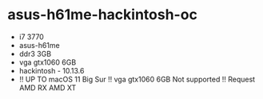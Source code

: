 # asus-h61me-hackintosh-oc
* i7 3770
* asus-h61me
* ddr3 3GB
* vga gtx1060 6GB 
* hackintosh - 10.13.6 
* !! UP TO macOS 11 Big Sur !! vga gtx1060 6GB Not supported !! Request AMD RX AMD XT  

